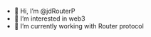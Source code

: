 - 👋 Hi, I’m @jdRouterP
- 👀 I’m interested in web3
- 🌱 I’m currently working with Router protocol 

<!---
jdRouterP/jdRouterP is a ✨ special ✨ repository because its `README.md` (this file) appears on your GitHub profile.
You can click the Preview link to take a look at your changes.
--->
